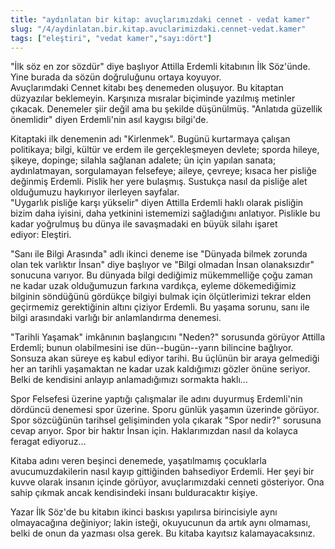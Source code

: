 ```yaml
---
title: "aydınlatan bir kitap: avuçlarımızdaki cennet - vedat kamer"
slug: "/4/aydinlatan.bir.kitap.avuclarimizdaki.cennet-vedat.kamer"
tags: ["eleştiri", "vedat kamer","sayı:dört"]
---
```

"İlk söz en zor sözdür" diye başlıyor Attilla Erdemli kitabının İlk
Söz'ünde. Yine burada da sözün doğruluğunu ortaya koyuyor.\
Avuçlarımdaki Cennet kitabı beş denemeden oluşuyor. Bu kitaptan
düzyazılar beklemeyin. Karşınıza mısralar biçiminde yazılmış metinler
çıkacak. Denemeler şiir değil ama bu şekilde düşünülmüş. "Anlatıda
güzellik önemlidir" diyen Erdemli'nin asıl kaygısı bilgi'de.

Kitaptaki ilk denemenin adı "Kirlenmek". Bugünü kurtarmaya çalışan
politikaya; bilgi, kültür ve erdem ile gerçekleşmeyen devlete; sporda
hileye, şikeye, dopinge; silahla sağlanan adalete; ün için yapılan
sanata; aydınlatmayan, sorgulamayan felsefeye; aileye, çevreye; kısaca
her pisliğe değinmiş Erdemli. Pislik her yere bulaşmış. Sustukça nasıl
da pisliğe alet olduğumuzu haykırıyor ilerleyen sayfalar.\
"Uygarlık pisliğe karşı yükselir" diyen Attilla Erdemli haklı olarak
pisliğin bizim daha iyisini, daha yetkinini istememizi sağladığını
anlatıyor. Pislikle bu kadar yoğrulmuş bu dünya ile savaşmadaki en büyük
silahı işaret ediyor: Eleştiri.

"Sanı ile Bilgi Arasında" adlı ikinci deneme ise "Dünyada bilmek zorunda
olan tek varlıktır İnsan" diye başlıyor ve "Bilgi olmadan İnsan
olanaksızdır" sonucuna varıyor. Bu dünyada bilgi dediğimiz mükemmelliğe
çoğu zaman ne kadar uzak olduğumuzun farkına vardıkça, eyleme
dökemediğimiz bilginin söndüğünü gördükçe bilgiyi bulmak için
ölçütlerimizi tekrar elden geçirmemiz gerektiğinin altını çiziyor
Erdemli. Bu yaşama sorunu, sanı ile bilgi arasındaki varlığı bir
anlamlandırma denemesi.

"Tarihli Yaşamak" imkânının başlangıcını "Neden?" sorusunda görüyor
Attilla Erdemli; bunun olabilmesini ise dün--bugün--yarın bilincine
bağlıyor. Sonsuza akan süreye eş kabul ediyor tarihi. Bu üçlünün bir
araya gelmediği her an tarihli yaşamaktan ne kadar uzak kaldığımızı
gözler önüne seriyor. Belki de kendisini anlayıp anlamadığımızı
sormakta haklı...

Spor Felsefesi üzerine yaptığı çalışmalar ile adını duyurmuş Erdemli'nin
dördüncü denemesi spor üzerine. Sporu günlük yaşamın üzerinde görüyor.
Spor sözcüğünün tarihsel gelişiminden yola çıkarak "Spor nedir?"
sorusuna cevap arıyor. Spor bir haktır İnsan için. Haklarımızdan nasıl
da kolayca feragat ediyoruz...

Kitaba adını veren beşinci denemede, yaşatılmamış çocuklarla
avucumuzdakilerin nasıl kayıp gittiğinden bahsediyor Erdemli. Her şeyi
bir kuvve olarak insanın içinde görüyor, avuçlarımızdaki cenneti
gösteriyor. Ona sahip çıkmak ancak kendisindeki insanı
bulduracaktır kişiye.

Yazar İlk Söz'de bu kitabın ikinci baskısı yapılırsa birincisiyle aynı
olmayacağına değiniyor; lakin isteği, okuyucunun da artık aynı olmaması,
belki de onun da yazması olsa gerek. Bu kitaba
kayıtsız kalamayacaksınız.
